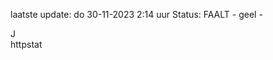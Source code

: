 laatste update: 
do 30-11-2023  2:14   uur 
Status: FAALT - geel - 
<div class="service R">J</div><div class="service Y">httpstat</div>